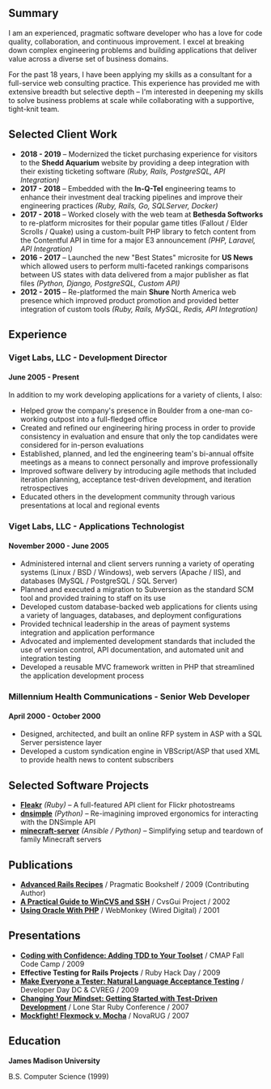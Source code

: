 ## Summary

I am an experienced, pragmatic software developer who has a love for code
quality, collaboration, and continuous improvement. I excel at breaking down
complex engineering problems and building applications that deliver value across
a diverse set of business domains.

For the past 18 years, I have been applying my skills as a consultant for a
full-service web consulting practice. This experience has provided me with
extensive breadth but selective depth &ndash; I'm interested in deepening my
skills to solve business problems at scale while collaborating with a
supportive, tight-knit team.

## Selected Client Work

* **2018 - 2019** &ndash; Modernized the ticket purchasing experience for visitors to the **Shedd Aquarium** website by providing a deep integration with their existing ticketing software *(Ruby, Rails, PostgreSQL, API Integration)*
* **2017 - 2018** &ndash; Embedded with the **In-Q-Tel** engineering teams to enhance their investment deal tracking pipelines and improve their engineering practices *(Ruby, Rails, Go, SQLServer, Docker)*
* **2017 - 2018** &ndash; Worked closely with the web team at **Bethesda Softworks** to re-platform microsites for their popular game titles (Fallout / Elder Scrolls / Quake) using a custom-built PHP library to fetch content from the Contentful API in time for a major E3 announcement *(PHP, Laravel, API Integration)*
* **2016 - 2017** &ndash; Launched the new "Best States" microsite for **US News** which allowed users to perform multi-faceted rankings comparisons between US states with data delivered from a major publisher as flat files *(Python, Django, PostgreSQL, Custom API)*
* **2012 - 2015** &ndash; Re-platformed the main **Shure** North America web presence which improved product promotion and provided better integration of custom tools *(Ruby, Rails, MySQL, Redis, API Integration)*

## Experience

### Viget Labs, LLC - Development Director
#### June 2005 - Present

In addition to my work developing applications for a variety of clients, I also:

* Helped grow the company's presence in Boulder from a one-man co-working outpost into a full-fledged office
* Created and refined our engineering hiring process in order to provide consistency in evaluation and ensure that only the top candidates were considered for in-person evaluations
* Established, planned, and led the engineering team's bi-annual offsite meetings as a means to connect personally and improve professionally
* Improved software delivery by introducing agile methods that included iteration planning, acceptance test-driven development, and iteration retrospectives
* Educated others in the development community through various presentations at local and regional events

### Viget Labs, LLC - Applications Technologist
#### November 2000 - June 2005

* Administered internal and client servers running a variety of operating systems (Linux / BSD / Windows), web servers (Apache / IIS), and databases (MySQL / PostgreSQL / SQL Server)
* Planned and executed a migration to Subversion as the standard SCM tool and provided training to staff on its use
* Developed custom database-backed web applications for clients using a variety of languages, databases, and deployment configurations
* Provided technical leadership in the areas of payment systems integration and application performance
* Advocated and implemented development standards that included the use of version control, API documentation, and automated unit and integration testing
* Developed a reusable MVC framework written in PHP that streamlined the application development process

### Millennium Health Communications - Senior Web Developer
#### April 2000 - October 2000

* Designed, architected, and built an online RFP system in ASP with a SQL Server persistence layer
* Developed a custom syndication engine in VBScript/ASP that used XML to provide health news to content subscribers

## Selected Software Projects

* **[Fleakr](https://github.com/reagent/fleakr)** *(Ruby)* &ndash; A full-featured API client for Flickr photostreams
* **[dnsimple](https://github.com/vigetlabs/dnsimple)** *(Python)* &ndash; Re-imagining improved ergonomics for interacting with the DNSimple API
* **[minecraft-server](https://github.com/reagent/minecraft-server)** *(Ansible / Python)* &ndash; Simplifying setup and teardown of family Minecraft servers

## Publications

* **[Advanced Rails Recipes](http://www.amazon.com/Advanced-Rails-Recipes-Mike-Clark/dp/0978739221/)** / Pragmatic Bookshelf / 2009 (Contributing Author)
* **[A Practical Guide to WinCVS and SSH](https://web.archive.org/web/20160317084631/http://www.google.com/search?q=a+practical+guide+to+wincvs+ssh)** / CvsGui Project / 2002
* **[Using Oracle With PHP](https://web.archive.org/web/20060312083752/http://webmonkey.com/webmonkey/01/26/index4a.html?tw=backend)** / WebMonkey (Wired Digital) / 2001

## Presentations

* **[Coding with Confidence: Adding TDD to Your Toolset](http://www.slideshare.net/reagent/coding-with-confidence-adding-tdd-to-your-toolset)** / CMAP Fall Code Camp / 2009
* **Effective Testing for Rails Projects** / Ruby Hack Day / 2009
* **[Make Everyone a Tester: Natural Language Acceptance Testing](http://www.slideshare.net/reagent/make-everyone-a-tester-natural-language-acceptance-testing-2446162)** / Developer Day DC & CVREG / 2009
* **[Changing Your Mindset: Getting Started with Test-Driven Development](http://www.slideshare.net/reagent/changing-your-mindset-getting-started-with-testdriven-development)** / Lone Star Ruby Conference / 2007
* **[Mockfight! Flexmock v. Mocha](http://www.slideshare.net/reagent/mockfight-flexmock-vs-mocha-2936911)** / NovaRUG / 2007

## Education

**James Madison University**

B.S. Computer Science (1999)
